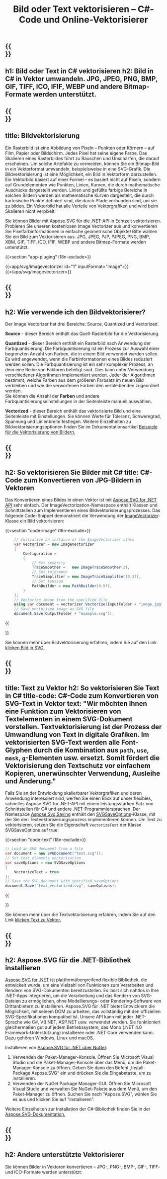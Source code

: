﻿---
translation: true
template: /templates/_template-vectorization.md
title: Bild oder Text vektorisieren – C#-Code und Online-Vektorisierer
url: /net/vectorization/
description: Konvertieren Sie Bilder oder SVG-Text in Vektorgrafiken und speichern Sie die Ausgabe in einer SVG-Datei. Vektorisieren Sie Bilder oder Text online oder in C#!
---

{{<section banner>}}
---
h1: Bild oder Text in C# vektorisieren
h2: Bild in C# in Vektor umwandeln. JPG, JPEG, PNG, BMP, GIF, TIFF, ICO, IFIF, WEBP und andere Bitmap-Formate werden unterstützt.
---

{{<section overview>}}
---
title: Bildvektorisierung
---

Ein Rasterbild ist eine Abbildung von Pixeln – Punkten oder Körnern – auf Film, Papier oder Bildschirm. Jedes Pixel hat seine eigene Farbe. Das Skalieren eines Rasterbildes führt zu Rauschen und Unschärfen, die darauf erscheinen. Um solche Artefakte zu vermeiden, können Sie ein Bitmap-Bild in ein Vektorformat umwandeln, beispielsweise in eine SVG-Grafik. Die Bildvektorisierung ist eine Möglichkeit, ein Bild in Vektorform darzustellen. Ein Vektorbild basiert auf einer Formel – es basiert nicht auf Pixeln, sondern auf Grundelementen wie Punkten, Linien, Kurven, die durch mathematische Ausdrücke dargestellt werden. Linien und gefüllte farbige Bereiche in solchen Bildern werden als mathematische Kurven dargestellt, die durch kartesische Punkte definiert sind, die durch Pfade verbunden sind, um sie zu bilden. Ein Vektorbild hat alle Vorteile von Vektorgrafiken und wird beim Skalieren nicht verpixelt.
 
Sie können Bilder mit Aspose.SVG für die .NET-API in Echtzeit vektorisieren. Probieren Sie unseren kostenlosen Image Vectorizer aus und konvertieren Sie Pixelfarbinformationen in einfache geometrische Objekte! Bitte wählen Sie ein Bild zum Vektorisieren aus. JPG, JPEG, PJP, PJPEG, PNG, BMP, XBM, GIF, TIFF, ICO, IFIF, WEBP und andere Bitmap-Formate werden unterstützt.

{{<section "app-pluging" i18n-exclude>}}

{{<app/svg/imagevectorizer id="1" inputFormat="Image">}}{{</app/svg/imagevectorizer>}}

{{<section plugin-use>}}
---
h2: Wie verwende ich den Bildvektorisierer?
---

Der Image Vectorizer hat drei Bereiche: Source, Quantized und Vectorized.

<b>Source</b> - dieser Bereich enthält das Quell-Rasterbild für die Vektorisierung.

<b>Quantized</b> - dieser Bereich enthält ein Rasterbild nach Anwendung der Farbquantisierung. Die Farbquantisierung ist ein Prozess zur Auswahl einer begrenzten Anzahl von Farben, die in einem Bild verwendet werden sollen. Es wird angewendet, wenn die Farbinformationen eines Bildes reduziert werden sollen. Die Farbquantisierung ist ein sehr komplexer Prozess, an dem eine Reihe von Faktoren beteiligt sind. Dies kann unter Verwendung verschiedener Algorithmen implementiert werden. Jeder der Algorithmen bestimmt, welche Farben aus dem größeren Farbsatz im neuen Bild verbleiben und wie die verworfenen Farben den verbleibenden zugeordnet werden. <br>Sie können die Anzahl der <b>Farben</b> und andere Farbquantisierungseinstellungen in der Seitenleiste manuell auswählen.

<b>Vectorized</b> - dieser Bereich enthält das vektorisierte Bild und eine Seitenleiste mit Einstellungen. Sie können Werte für Toleranz, Schweregrad, Spannung und Linienbreite festlegen. Weitere Einzelheiten zu Bildvektorisierungsoptionen finden Sie im Dokumentationsartikel <a href="https://docs.aspose.com/svg/net/how-to-work-with-aspose-svg-api/image-vectorization-examples/" target="_blank">Beispiele für die Vektorisierung von Bildern.</a>

{{<section image-vectorization>}}
---
h2: So vektorisieren Sie Bilder mit C#
title: C#-Code zum Konvertieren von JPG-Bildern in Vektoren
---

Das Konvertieren eines Bildes in einen Vektor ist mit <a href="https://products.aspose.com/svg/{{lang.url-fragment}}net/" target="_blank">Aspose.SVG for .NET API</a> sehr einfach. Der ImageVectorization-Namespace enthält Klassen und Schnittstellen zum Implementieren eines Bildvektorisierungsprozesses. Das folgende Code-Snippet demonstriert die Verwendung der <a href="https://reference.aspose.com/svg/net/aspose.svg.imagevectorization/imagevectorizer/" target="_blank">ImageVectorizer</a>-Klasse ein Bild vektorisieren:

{{<section "code-image" i18n-exclude>}}

```cs       
	// Initialize an instance of the ImageVectorizer class
    var vectorizer = new ImageVectorizer
    {
        Configuration = 
		{
			// Set severity
			TraceSmoother =   new ImageTraceSmoother(3),
			// Set tolerance
			TraceSimplifier = new ImageTraceSimplifier(0.3f),
			// Set tension
        	PathBuilder = new PathBuilder(0.5f),
		}
    };
    // Vectorize image from the specified file
	using var document = vectorizer.Vectorize(InputFolder + "image.jpg");
    // Save vectorized image as SVG file 
	document.Save(OutputFolder + "example.svg"));
```

{{<section link-image>}}

Sie können mehr über Bildvektorisierung erfahren, indem Sie auf den Link <a href="https://products.aspose.com/svg/{{lang.url-fragment}}net/vectorization/image-to-svg/"> klicken Bild in SVG.</a>

{{<section text-vectorization>}}
---
title: Text zu Vektor
h2: So vektorisieren Sie Text in C#
title-code: C#-Code zum Konvertieren von SVG-Text in Vektor
text: "Wir möchten Ihnen eine Funktion zum Vektorisieren von Textelementen in einem SVG-Dokument vorstellen. Textvektorisierung ist der Prozess der Umwandlung von Text in digitale Grafiken. Im vektorisierten SVG-Text werden alle Font-Glyphen durch die Kombination aus `path`, `use`, `mask`, `g`-Elementen usw. ersetzt. Somit fördert die Vektorisierung den Textschutz vor einfachem Kopieren, unerwünschter Verwendung, Ausleihe und Änderung."
---

Falls Sie an der Entwicklung skalierbarer Vektorgrafiken und deren Anwendung interessiert sind, werfen Sie einen Blick auf unser flexibles, schnelles Aspose.SVG für .NET-API mit einem leistungsstarken Satz von Schnittstellen für C# und andere .NET-Programmiersprachen. Der Namespace <a href="https://reference.aspose.com/svg/net/aspose.svg.saving/" target="_blank">Aspose.Svg.Saving</a> enthält den <a href=" https://reference.aspose.com/svg/net/aspose.svg.saving/svgsaveoptions/" target="_blank">SVGSaveOptions</a>-Klasse, mit der Sie den Textvektorisierungsprozess implementieren können. Um Text zu vektorisieren, setzen Sie die Eigenschaft `VectorizeText` der Klasse SVGSaveOptions auf true:

{{<section "code-text" i18n-exclude>}}

```cs
// Load an SVG document from a file
var document = new SVGDocument("text.svg"));
// Set text elements vectorization 
var saveOptions = new SVGSaveOptions
{
    VectorizeText = true
};    
// Save the SVG document with specified saveOptions
document.Save("text_vectorized.svg", saveOptions);
```

{{<section link-text>}}

Sie können mehr über die Textvektorisierung erfahren, indem Sie auf den Link <a href="https://products.aspose.com/svg/{{lang.url-fragment}}net/vectorization/text-to-vector/"> klicken Text zu Vektor.</a>

{{<section installing>}}
---
h2: Aspose.SVG für die .NET-Bibliothek installieren
---

<a href="https://products.aspose.com/svg/{{lang.url-fragment}}net/" target="_blank">Aspose.SVG for .NET</a> ist plattformübergreifend flexible Bibliothek, die entwickelt wurde, um eine Vielzahl von Funktionen zum Verarbeiten und Rendern von SVG-Dokumenten bereitzustellen. Es lässt sich nahtlos in Ihre .NET-Apps integrieren, um die Verarbeitung und das Rendern von SVG-Dateien zu ermöglichen, ohne Modellierungs- oder Rendering-Software von Drittanbietern zu installieren. Aspose.SVG für .NET bietet Entwicklern die Möglichkeit, mit seinem DOM zu arbeiten, das vollständig mit den offiziellen SVG-Spezifikationen kompatibel ist. Unsere API kann mit jeder .NET-Sprache wie C#, VB.NET, ASP.NET usw. verwendet werden. Sie funktioniert gleichermaßen gut auf jedem Betriebssystem, das Mono (.NET 4.0 Framework-Unterstützung) installieren oder .NET Core verwenden kann. Dazu gehören Windows, Linux und macOS.

Installieren von <a href="https://www.nuget.org/packages/Aspose.SVG" target="_blank">Aspose.SVG for .NET über NuGet</a>:
1. Verwenden der Paket-Manager-Konsole. Öffnen Sie Microsoft Visual Studio und die Paket-Manager-Konsole über das Menü, um die Paket-Manager-Konsole zu öffnen. Geben Sie dann den Befehl „Install-Package Aspose.SVG“ ein und drücken Sie die Eingabetaste, um zu installieren.
2. Verwenden der NuGet Package Manager-GUI. Öffnen Sie Microsoft Visual Studio und verwalten Sie NuGet-Pakete aus dem Menü, um den Paket-Manager zu öffnen. Suchen Sie nach "Aspose.SVG", wählen Sie es aus und klicken Sie auf "Installieren". </br>



Weitere Einzelheiten zur Installation der C#-Bibliothek finden Sie in der [Aspose.SVG-Dokumentation.](https://docs.aspose.com/svg/net/getting-started/installation/)

{{<section other-vectorizers>}}
---
h2: Andere unterstützte Vektorisierer
---

Sie können Bilder in Vektoren konvertieren – JPG-, PNG-, BMP-, GIF-, TIFF- und ICO-Formate werden unterstützt: